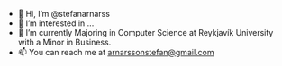 - 👋 Hi, I’m @stefanarnarss
- 👀 I’m interested in ...
- 🌱 I’m currently Majoring in Computer Science at Reykjavík University with a Minor in Business.
- 📫 You can reach me at arnarssonstefan@gmail.com

<!---
stefanarnarss/stefanarnarss is a ✨ special ✨ repository because its `README.md` (this file) appears on your GitHub profile.
You can click the Preview link to take a look at your changes.
--->
